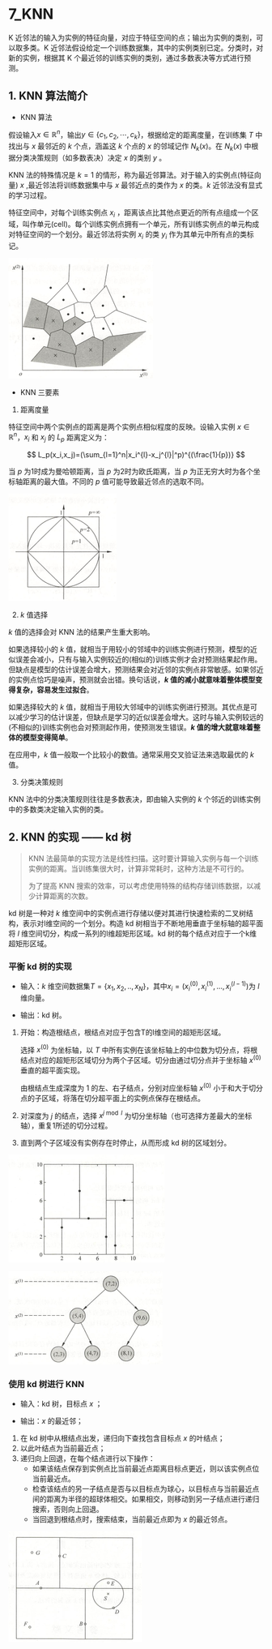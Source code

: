 # 7_KNN

K 近邻法的输入为实例的特征向量，对应于特征空间的点；输出为实例的类别，可以取多类。K 近邻法假设给定一个训练数据集，其中的实例类别已定。分类时，对新的实例，根据其 K 个最近邻的训练实例的类别，通过多数表决等方式进行预测。

## 1. KNN 算法简介

- KNN 算法

假设输入$x\in \mathbb{R}^n$，输出$y \in \{c_1,c_2,\cdots,c_k\}$，根据给定的距离度量，在训练集 $T$ 中找出与 $x$ 最邻近的 $k$ 个点，涵盖这 $k$ 个点的 $x$ 的邻域记作 $N_k(x)$。在 $N_k(x)$ 中根据分类决策规则（如多数表决）决定 $x$ 的类别 $y$ 。

KNN 法的特殊情况是 $k=1$ 的情形，称为最近邻算法。对于输入的实例点(特征向量) $x$ ,最近邻法将训练数据集中与 $x$ 最邻近点的类作为 $x$ 的类。$k$ 近邻法没有显式的学习过程。

特征空间中，对每个训练实例点 $x_i$ ，距离该点比其他点更近的所有点组成一个区域，叫作单元(cell)。每个训练实例点拥有一个单元，所有训练实例点的单元构成对特征空间的一个划分。最近邻法将实例 $x_i$ 的类 $y_i$ 作为其单元中所有点的类标记。

![NULL](./assets/picture_1.jpg)

- KNN 三要素

1. 距离度量

  特征空间中两个实例点的距离是两个实例点相似程度的反映。设输入实例 $x\in \mathbb{R}^n$，$x_i$ 和 $x_j$ 的 $L_p$ 距离定义为：

$$
    L_p(x_i,x_j)=(\sum_{l=1}^n|x_i^{l}-x_j^{l}|^p)^{(\frac{1}{p})}
$$

  当 $p$ 为1时成为曼哈顿距离，当 $p$ 为2时为欧氏距离，当 $p$ 为正无穷大时为各个坐标轴距离的最大值。不同的 $p$ 值可能导致最近邻点的选取不同。

  ![NULL](./assets/picture_2.jpg)

2. $k$ 值选择

  $k$ 值的选择会对 KNN 法的结果产生重大影响。

  如果选择较小的 $k$ 值，就相当于用较小的邻域中的训练实例进行预测，模型的近似误差会减小，只有与输入实例较近的(相似的)训练实例才会对预测结果起作用。但缺点是模型的估计误差会增大，预测结果会对近邻的实例点非常敏感。如果邻近的实例点恰巧是噪声，预测就会出错。换句话说，**$k$ 值的减小就意味着整体模型变得复杂，容易发生过拟合**。

  如果选择较大的 $k$ 值，就相当于用较大邻域中的训练实例进行预测。其优点是可以减少学习的估计误差，但缺点是学习的近似误差会增大。这时与输入实例较远的(不相似的)训练实例也会对预测起作用，使预测发生错误。**$k$ 值的增大就意味着整体的模型变得简单**。

  在应用中，$k$ 值一般取一个比较小的数值。通常采用交叉验证法来选取最优的 $k$ 值。

3. 分类决策规则
	

  KNN 法中的分类决策规则往往是多数表决，即由输入实例的 $k$ 个邻近的训练实例中的多数类决定输入实例的类。

## 2. KNN 的实现 —— kd 树

> KNN 法最简单的实现方法是线性扫描。这时要计算输入实例与每一个训练实例的距离。当训练集很大时，计算非常耗时，这种方法是不可行的。
>
> 为了提高 KNN 搜索的效率，可以考虑使用特殊的结构存储训练数据，以减少计算距离的次数。

kd 树是一种对 $k$ 维空间中的实例点进行存储以便对其进行快速检索的二叉树结构，表示对l维空间的一个划分。构造 kd 树相当于不断地用垂直于坐标轴的超平面将 $l$ 维空间切分，构成一系列的l维超矩形区域。kd 树的每个结点对应于一个k维超矩形区域。

### 平衡 kd 树的实现

- 输入：$k$ 维空间数据集$T=\{x_1,x_2,..,x_N\}$，其中$x_i=(x_i^{(0)},x_i^{(1)},...,x_i^{(l-1)})$为 $l$ 维向量。

- 输出：kd 树。

1. 开始：构造根结点，根结点对应于包含T的l维空间的超矩形区域。

   选择 $x^{(0)}$ 为坐标轴，以 $T$ 中所有实例在该坐标轴上的中位数为切分点，将根结点对应的超矩形区域切分为两个子区域。切分由通过切分点并于坐标轴 $x^{(0)}$ 垂直的超平面实现。

   由根结点生成深度为 1 的左、右子结点，分别对应坐标轴 $x^{(0)}$ 小于和大于切分点的子区域，将落在切分超平面上的实例点保存在根结点。

2. 对深度为 $j$ 的结点，选择 $x^{j\bmod l}$ 为切分坐标轴（也可选择方差最大的坐标轴），重复1所述的切分过程。

3. 直到两个子区域没有实例存在时停止，从而形成 kd 树的区域划分。

![NULL](./assets/picture_3.jpg)

![NULL](./assets/picture_4.jpg)

### 使用 kd 树进行 KNN

- 输入：kd 树，目标点 $x$ ；

- 输出：$x$ 的最近邻；

1. 在 kd 树中从根结点出发，递归向下查找包含目标点 $x$ 的叶结点；
2. 以此叶结点为当前最近点；
3. 递归向上回退，在每个结点进行以下操作：
   - 如果该结点保存到实例点比当前最近点距离目标点更近，则以该实例点位当前最近点。
   - 检查该结点的另一子结点是否与以目标点为球心，以目标点与当前最近点间的距离为半径的超球体相交。如果相交，则移动到另一子结点进行递归搜索，否则向上回退。
   - 当回退到根结点时，搜索结束，当前最近点即为 $x$ 的最近邻点。

![NULL](./assets/picture_5.jpg)
